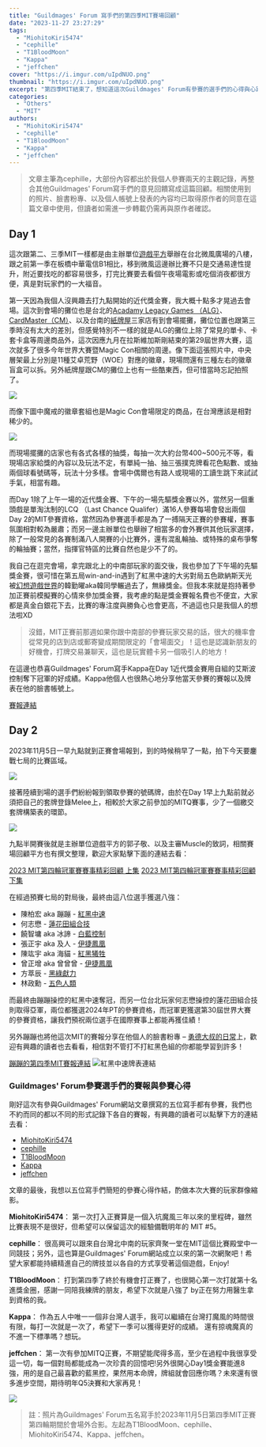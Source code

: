 ```yaml
---
title: "Guildmages' Forum 寫手們的第四季MIT賽場回顧"
date: "2023-11-27 23:27:29"
tags:
  - "MiohitoKiri5474"
  - "cephille"
  - "T1BloodMoon"
  - "Kappa"
  - "jeffchen"
cover: "https://i.imgur.com/uIpdNUO.png"
thumbnail: "https://i.imgur.com/uIpdNUO.png"
excerpt: "第四季MIT結束了，想知道這次Guildmages' Forum有參賽的選手們的心得與心路歷程嗎？想知道MIT賽場有什麼有趣的活動以及軼事嗎？那你一定不能錯過這一篇！"
categories:
  - "Others"
  - "MIT"
authors:
  - "MiohitoKiri5474"
  - "cephille"
  - "T1BloodMoon"
  - "Kappa"
  - "jeffchen"
---
```


> 文章主筆為cephille，大部份內容都出於我個人參賽兩天的主觀記錄，再整合其他Guildmages' Forum寫手們的意見回饋寫成這篇回顧。相關使用到的照片、臉書粉專、以及個人帳號上發表的內容均已取得原作者的同意在這篇文章中使用，但讀者如需進一步轉載仍需再與原作者確認。

## Day 1

這次跟第二、三季MIT一樣都是由主辦單位[遊戲平方](https://www.facebook.com/GameSquareTCG)舉辦在台北微風廣場的八樓，跟之前第一季在板橋中華電信B1相比，移到微風這邊辦比賽不只是交通易達性提升，附近要找吃的都容易很多，打完比賽要去看個午夜場電影或吃個消夜都很方便，真是對玩家們的一大福音。

第一天因為我個人沒興趣去打九點開始的近代獎金賽，我大概十點多才晃過去會場。這次到會場的攤位也是台北的[Acadamy Legacy Games （ALG）](https://www.facebook.com/ALGTW)、[CardMaster（CM）](https://www.facebook.com/cardmaster.tw)、以及台南的[紙牌屋](https://www.facebook.com/CardCellarTW)三家店有到會場擺攤，攤位位置也跟第三季時沒有太大的差別，但感覺特別不一樣的就是ALG的攤位上除了常見的單卡、卡套卡盒等周邊商品外，這次因應九月在拉斯維加斯剛結束的第29屆世界大賽，這次就多了很多今年世界大賽暨Magic Con相關的周邊。像下面這張照片中，中央層架最上分別是11種艾卓荒野（WOE）對應的徽章，現場問還有三種左右的徽章盲盒可以拆。另外紙牌屋跟CM的攤位上也有一些酷東西，但可惜當時忘記拍照了。

![](https://i.imgur.com/Mn87eC9.jpg)

而像下圖中魔戒的徽章套組也是Magic Con會場限定的商品，在台灣應該是相對稀少的。

![](https://i.imgur.com/gRj8cNn.jpg)

而現場擺攤的店家也有各式各樣的抽獎，每抽一次大約台幣400~500元不等，看現場店家給獎的內容以及玩法不定，有單純一抽、抽三張撲克牌看花色點數、或抽兩個球看號碼等，玩法十分多樣。會場中偶爾也有路人或現場的工讀生跳下來試試手氣，相當有趣。

而Day 1除了上午一場的近代獎金賽、下午的一場先驅獎金賽以外，當然另一個重頭戲是單淘汰制的LCQ （Last Chance Qualifer）滿16人參賽每場會發出兩個Day 2的MIT參賽資格，當然因為參賽選手都是為了一搏隔天正賽的參賽權，賽事氛圍相對較為嚴肅；而另一邊主辦單位也舉辦了相當多的會外賽供其他玩家選擇，除了一般常見的各賽制滿八人開賽的小比賽外，還有混亂輪抽、或特殊的桌布爭奪的輪抽賽；當然，指揮官特區的比賽自然也是少不了的。

我自己在逛完會場，拿完跟北上的中南部玩家的面交後，我也參加了下午場的先驅獎金賽，很可惜在第五局win-and-in遇到了紅黑中速的大劣對局五色歐納斯天光被[幻想遊戲世界](https://www.facebook.com/mtgfantasy)的韓勤曜aka韓同學輾過去了，無緣獎金。但我本來就是抱持著參加正賽前模擬賽的心情來參加獎金賽，我考慮的點是獎金賽報名費也不便宜，大家都是真金白銀花下去，比賽的專注度與勝負心也會更高，不過這也只是我個人的想法啦XD

> 沒錯，MIT正賽前那週如果你跟中南部的參賽玩家交易的話，很大的機率會從常見的店到店或郵寄變成期間限定的「會場面交」！這也是認識新朋友的好機會，打牌交易兼聊天，這也是玩實體卡另一個吸引人的地方！

在這邊也恭喜Guildmages' Forum寫手Kappa在Day 1近代獎金賽用自組的艾斯波控制奪下冠軍的好成績。Kappa他個人也很熱心地分享他當天參賽的賽報以及牌表在他的臉書帳號上。

[賽報連結](https://m.facebook.com/story.php?story_fbid=pfbid0bs4whkcZ8ixiSsCC4ZdauKTxKfUmvzm1ZyNZmxADjCCnU9eAxzXNUXfY8DcMLuvTl&id=100002948420155&mibextid=Nif5oz)

## Day 2

2023年11月5日一早九點就到正賽會場報到，到的時候稍早了一點，拍下今天要鏖戰七局的比賽區域。

![](https://i.imgur.com/GeUltd4.jpg)

接著陸續到場的選手們紛紛報到領取參賽的號碼牌，由於在Day 1早上九點前就必須把自己的套牌登錄Melee上，相較於大家之前參加的MITQ賽事，少了一個繳交套牌構築表的環節。

![](https://i.imgur.com/c4xMvoT.jpg)

九點半開賽後就是主辦單位遊戲平方的郭子敬、以及主審Muscle的致詞，相關賽場回顧平方也有撰文整理，歡迎大家點擊下面的連結去看：

[2023 MIT第四輪冠軍賽賽事精彩回顧 上集](https://gamesquare.tw/mit-champion-detail.php?cid=6&id=498&fbclid=IwAR1aLtebXHnqsukeGj6WdBgOPmp4g3ceD0zBS49mSy0p8JPgrJ6dKEu5GKQ)
[2023 MIT第四輪冠軍賽賽事精彩回顧 下集](https://gamesquare.tw/mit-champion-detail.php?cid=6&id=514)

在經過預賽七局的對局後，最終由這八位選手獲選八強：

- 陳柏宏 aka 蹦蹦 - [紅黑中速](https://melee.gg/Decklist/View/337951)
- 何志懋 - [蓮花田組合技](https://melee.gg/Decklist/View/335973)
- 饒智墉 aka 冰諦 - [白藍控制](https://melee.gg/Decklist/View/338185)
- 張正宇 aka 及人 - [伊捷鳳凰](https://melee.gg/Decklist/View/337759)
- 陳竑宇 aka 海貓 - [紅黑犧牲](https://melee.gg/Decklist/View/337629)
- 曾正增 aka 曾曾曾 - [伊捷鳳凰](https://melee.gg/Decklist/View/338069)
- 方萃辰 - [黑綠獻力](https://melee.gg/Decklist/View/338152)
- 林政勳 - [五色人類](https://melee.gg/Decklist/View/338124)

而最終由蹦蹦操控的紅黑中速奪冠，而另一位台北玩家何志懋操控的蓮花田組合技則取得亞軍，兩位都獲選2024年PT的參賽資格，而冠軍更獲選第30屆世界大賽的參賽資格，讓我們預祝兩位選手在國際賽事上都能再獲佳績！

另外蹦蹦也將他這次MIT的賽報分享在他個人的臉書粉專 – [勇德大叔的日常](https://www.facebook.com/UncleJund)上，歡迎有興趣的讀者也去看看，相信對不管打不打紅黑色組的你都能學習到許多！

[蹦蹦的第四季MIT賽報連結](https://www.facebook.com/UncleJund/posts/pfbid02MzjMXXhFry1RRaioHPRa3YPFrFNccUQMnorMYQS2tDSAaJezGym8CLGsa7WeUC5Fl)
![紅黑中速牌表連結](https://pbs.twimg.com/media/F-QgvFdW4AEdnro?format=jpg&name=large)

### Guildmages' Forum參賽選手們的賽報與參賽心得

剛好這次有參與Guildmages' Forum網站文章撰寫的五位寫手都有參賽，我們也不約而同的都以不同的形式記錄下各自的賽報，有興趣的讀者可以點擊下方的連結去看：

- [MiohitoKiri5474](https://www.facebook.com/100083750284134/posts/pfbid0ydkBp7sGxB7zpR93o4txXerTD7ePvjH6x7KPCcxBNp3iTcsGvGnnF7xoYLHAVDAal/?mibextid=K8Wfd2)
- [cephille](https://www.facebook.com/100083919034605/posts/pfbid022MzSw27ozsd5cwDQXph3owo4tJW6FuvjGt8ES9V53kjuz9SYzR7tWVpeyN3qJt25l/?mibextid=K8Wfd2)
- [T1BloodMoon](https://www.facebook.com/100091328109520/posts/pfbid02oVRsB8DCPrCfGisJBQMBB6HTjmf6WUjCHz3bHww2yZhcu5hXSsJvp9dSAApNWYKxl/?mibextid=K8Wfd2)
- [Kappa](https://hackmd.io/@GuildmagesForumDraft/H1BWJB3E6)
- [jeffchen](https://hackmd.io/@GuildmagesForumDraft/ryw8Ck5ma)

文章的最後，我想以五位寫手們簡短的參賽心得作結，酌做本次大賽的玩家群像縮影。

**MiohitoKiri5474**：
第一次打入正賽算是一個入坑魔風三年以來的里程碑，雖然比賽表現不是很好，但希望可以保留這次的經驗備戰明年的 MIT #5。

**cephille**：
很高興可以跟來自台灣北中南的玩家齊聚一堂在MIT這個比賽殿堂中一同競技；另外，這也算是Guildmages' Forum網站成立以來的第一次網聚吧！希望大家都能持續精進自己的牌技並以各自的方式享受著這個遊戲，Enjoy!

**T1BloodMoon**：
打到第四季了終於有機會打正賽了，也很開心第一次打就第十名進獎金圈，感謝一同陪我練牌的朋友，希望下次就是八強了 by正在努力用醫生拿到資格的我。

**Kappa**：
作為五人中唯一一個非台灣人選手，我可以繼續在台灣打魔風的時間很有限，每打一次就是一次了，希望下一季可以獲得更好的成績。
還有掠魂魔真的不進一下標準嗎？想玩。

**jeffchen**：
第一次有參加MITQ正賽，不期望能爬得多高，至少在過程中我很享受這一切，每一個對局都能成為一次珍貴的回憶吧!另外很開心Day1獎金賽能進8強，用的是自己最喜歡的藍黑控，果然用本命牌，牌組就會回應你嗎？未來還有很多進步空間，期待明年Q5決賽和大家再見！

![](https://i.imgur.com/8vmwgXa.jpg)

> 註：照片為Guildmages' Forum五名寫手於2023年11月5日第四季MIT正賽第四輪期間於會場外合影。左起為T1BloodMoon、cephille、MiohitoKiri5474、Kappa、jeffchen。
